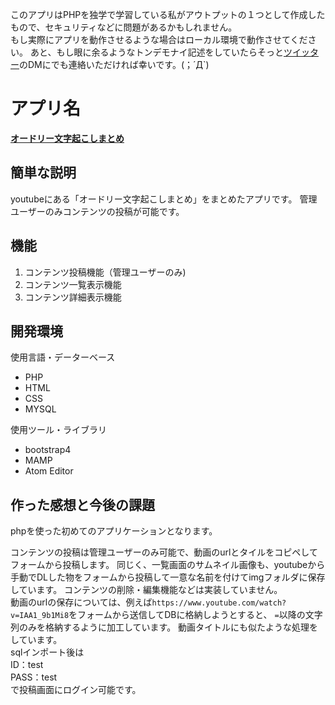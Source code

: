 
このアプリはPHPを独学で学習している私がアウトプットの１つとして作成したもので、セキュリティなどに問題があるかもしれません。  
もし実際にアプリを動作させるような場合はローカル環境で動作させてください。
あと、もし眼に余るようなトンデモナイ記述をしていたらそっと<a href="https://twitter.com/float_top">ツイッター</a>のDMにでも連絡いただければ幸いです。(；´Д`)


アプリ名
====
**<a href="https://3.kagome.xyz" target=”_blank”>オードリー文字起こしまとめ</a>**

## 簡単な説明
youtubeにある「オードリー文字起こしまとめ」をまとめたアプリです。
管理ユーザーのみコンテンツの投稿が可能です。


## 機能
1. コンテンツ投稿機能（管理ユーザーのみ)
1. コンテンツ一覧表示機能
1. コンテンツ詳細表示機能


## 開発環境
使用言語・データーベース
* PHP
* HTML
* CSS
* MYSQL  

使用ツール・ライブラリ
* bootstrap4
* MAMP
* Atom Editor  


## 作った感想と今後の課題  

phpを使った初めてのアプリケーションとなります。  

コンテンツの投稿は管理ユーザーのみ可能で、動画のurlとタイルをコピペしてフォームから投稿します。
同じく、一覧画面のサムネイル画像も、youtubeから手動でDLした物をフォームから投稿して一意な名前を付けてimgフォルダに保存しています。
コンテンツの削除・編集機能などは実装していません。  
動画のurlの保存については、例えば`https://www.youtube.com/watch?v=IAA1_9b1Mi8`をフォームから送信してDBに格納しようとすると、
`=`以降の文字列のみを格納するように加工しています。
動画タイトルにも似たような処理をしています。  
sqlインポート後は  
ID：test  
PASS：test  
で投稿画面にログイン可能です。
